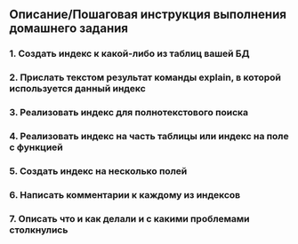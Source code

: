 ## Описание/Пошаговая инструкция выполнения домашнего задания
### 1. Создать индекс к какой-либо из таблиц вашей БД
### 2. Прислать текстом результат команды explain, в которой используется данный индекс
### 3. Реализовать индекс для полнотекстового поиска
### 4. Реализовать индекс на часть таблицы или индекс на поле с функцией
### 5. Создать индекс на несколько полей
### 6. Написать комментарии к каждому из индексов
### 7. Описать что и как делали и с какими проблемами столкнулись